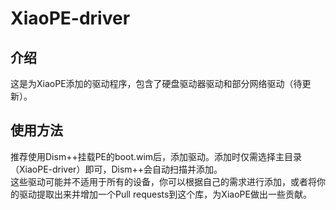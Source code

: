 # XiaoPE-driver
## 介绍
这是为XiaoPE添加的驱动程序，包含了硬盘驱动器驱动和部分网络驱动（待更新）。   
## 使用方法
推荐使用Dism++挂载PE的boot.wim后，添加驱动。添加时仅需选择主目录（XiaoPE-driver）即可，Dism++会自动扫描并添加。   
这些驱动可能并不适用于所有的设备，你可以根据自己的需求进行添加，或者将你的驱动提取出来并增加一个Pull requests到这个库，为XiaoPE做出一些贡献。
